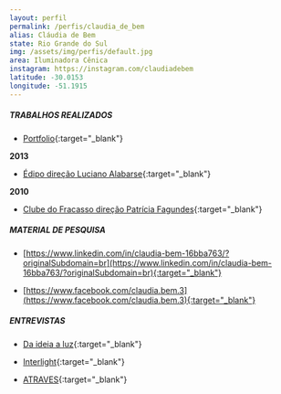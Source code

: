 ```yaml
---
layout: perfil
permalink: /perfis/claudia_de_bem
alias: Cláudia de Bem
state: Rio Grande do Sul
img: /assets/img/perfis/default.jpg
area: Iluminadora Cênica
instagram: https://instagram.com/claudiadebem
latitude: -30.0153
longitude: -51.1915
---
```


##### **TRABALHOS REALIZADOS**

- [Portfolio](https://www.claudiadebem.com.br/){:target="_blank"}

**2013**

- [Édipo direção Luciano Alabarse](https://www.youtube.com/watch?v=yW53ETQJk98){:target="_blank"}

**2010**

- [Clube do Fracasso direção Patrícia Fagundes](https://www.youtube.com/watch?v=eJ9r55zece8){:target="_blank"}

##### **MATERIAL DE PESQUISA**

- [https://www.linkedin.com/in/claudia-bem-16bba763/?originalSubdomain=br](https://www.linkedin.com/in/claudia-bem-16bba763/?originalSubdomain=br){:target="_blank"}

- [https://www.facebook.com/claudia.bem.3](https://www.facebook.com/claudia.bem.3){:target="_blank"}

##### **ENTREVISTAS**

- [Da ideia a luz](https://www.youtube.com/watch?v=HSpzef2cQOo){:target="_blank"}

- [Interlight](https://interlight.com.br/webinar-a-luz-alem-da-iluminacao-com-claudia-de-bem/){:target="_blank"}

- [ATRAVES](https://www.youtube.com/watch?v=QIK8R1VkpOI){:target="_blank"}